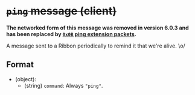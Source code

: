 # ~~`ping` message (client)~~

**The networked form of this message was removed in version 6.0.3 and has been replaced by [`0x0B` ping extension packets](../Ribbon.md#0xb0-extension-tag).**

A message sent to a Ribbon periodically to remind it that we're alive. \o/

## Format

* (object):
    * (string) `command`: Always `"ping"`.